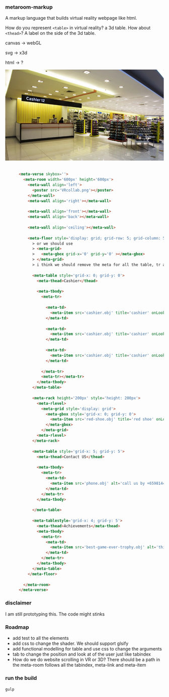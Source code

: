 ### metaroom-markup
A markup language that builds virtual reality webpage like html.

How do you represent `<table>` in virtual reality? a 3d table.
How about `<thead>`? A label on the side of the 3d table.

canvas -> webGL

svg -> x3d

html -> ?

![alt tag](demo/img/room.png)

``` html

      <meta-verse skybox=''>
        <meta-room width='600px' height='600px'>
          <meta-wall align='left'>
            <poster src='VRcollab.png'></poster>
          </meta-wall>
          <meta-wall align='right'></meta-wall>

          <meta-wall align='front'></meta-wall>
          <meta-wall align='back'></meta-wall>

          <meta-wall align='ceiling'></meta-wall>

          <meta-floor style='display: grid; grid-row: 5; grid-column: 5'>
            > or we should use
            > <meta-grid>
            >   <meta-gbox grid-x='0' grid-y='0' ></meta-gbox>
            > </meta-grid>
            > i think we should remove the meta for all the table, tr and td

            <meta-table style='grid-x: 0; grid-y: 0'>
              <meta-thead>Cashier</thead>

              <meta-tbody>
                <meta-tr>

                  <meta-td>
                    <meta-item src='cashier.obj' title='cashier' onLook='pay()'></meta-item>
                  </meta-td>

                  <meta-td>
                    <meta-item src='cashier.obj' title='cashier' onLook='pay()'></meta-item>
                  </meta-td>

                  <meta-td>
                    <meta-item src='cashier.obj' title='cashier' onLook='pay()'></meta-item>
                  </meta-td>

                </meta-tr>
                <meta-tr></meta-tr>
              </meta-tbody>
            </meta-table>

            <meta-rack height='200px' style='height: 200px'>
              <meta-rlevel>
                <meta-grid style='display: grid'>
                  <meta-gbox style='grid-x: 0; grid-y: 0'>
                    <meta-item src='red-shoe.obj' title='red shoe' onLook='addToCart()'></meta-item>
                  </meta-gbox>
                </meta-grid>
              <meta-rlevel>
            </meta-rack>

            <meta-table style='grid-x: 5; grid-y: 5'>
              <meta-thead>Contact US</thead>

              <meta-tbody>
                <meta-tr>
                  <meta-td>
                    <meta-item src='phone.obj' alt='call us by +6598144461' pickup='true'></meta-item>
                  </meta-td>
                </meta-tr>
              </meta-tbody>

            </meta-table>

            <meta-tablestyle='grid-x: 4; grid-y: 5'>
              <meta-thead>Achievements</meta-thead>
              <meta-tbody>
                <meta-tr>
                  <meta-td>
                    <meta-item src='best-game-ever-trophy.obj' alt='this is a trophy won by us on 2013' pickup='true'></meta-item>
                  </meta-td>
                </meta-tr>
              </meta-tbody>
            </meta-table>
          </meta-floor>

        </meta-room>
      </meta-verse>
```

### disclaimer
I am still prototyping this. The code might stinks

### Roadmap
- add test to all the elements
- add css to change the shader. We should support glsify
- add functional modelling for table and use css to change the arguments
- tab to change the position and look at of the user just like tabindex
- How do we do website scrolling in VR or 3D? There should be a path in the meta-room follows all the tabindex, meta-link and meta-item

### run the build
`gulp`
